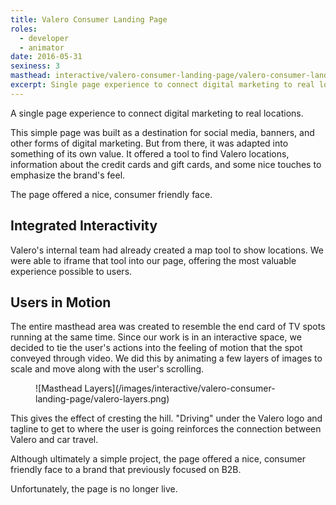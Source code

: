 ```yaml
---
title: Valero Consumer Landing Page
roles:
  - developer
  - animator
date: 2016-05-31
sexiness: 3
masthead: interactive/valero-consumer-landing-page/valero-consumer-landing-page.jpg
excerpt: Single page experience to connect digital marketing to real locations.
---
```


<p class="lead-in">A single page experience to connect digital marketing to real locations.</p>

This simple page was built as a destination for social media, banners, and other forms of digital marketing. But from there, it was adapted into something of its own value. It offered a tool to find Valero locations, information about the credit cards and gift cards, and some nice touches to emphasize the brand's feel.

<aside class="pull-quote center halftone">
  <p>The page offered a nice, consumer friendly face.</p>
</aside>

## Integrated Interactivity

Valero's internal team had already created a map tool to show locations. We were able to iframe that tool into our page, offering the most valuable experience possible to users.

## Users in Motion

The entire masthead area was created to resemble the end card of TV spots running at the same time. Since our work is in an interactive space, we decided to tie the user's actions into the feeling of motion that the spot conveyed through video. We did this by animating a few layers of images to scale and move along with the user's scrolling.

<figure>
![Masthead Layers](/images/interactive/valero-consumer-landing-page/valero-layers.png)
</figure>

This gives the effect of cresting the hill. "Driving" under the Valero logo and tagline to get to where the user is going reinforces the connection between Valero and car travel.

Although ultimately a simple project, the page offered a nice, consumer friendly face to a brand that previously focused on B2B.

Unfortunately, the page is no longer live.
